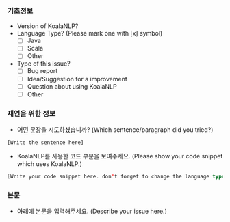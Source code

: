 ### 기초정보
- Version of KoalaNLP? 
- Language Type? (Please mark one with [x] symbol)
  - [ ] Java
  - [ ] Scala
  - [ ] Other
- Type of this issue?
  - [ ] Bug report
  - [ ] Idea/Suggestion for a improvement
  - [ ] Question about using KoalaNLP
  - [ ] Other

### 재연을 위한 정보
- 어떤 문장을 시도하셨습니까? (Which sentence/paragraph did you tried?)
```text
[Write the sentence here]
```
- KoalaNLP를 사용한 코드 부분을 보여주세요. (Please show your code snippet which uses KoalaNLP.)
```scala
[Write your code snippet here. don't forget to change the language type at the above line.]
```

### 본문
- 아래에 본문을 입력해주세요. (Describe your issue here.)
